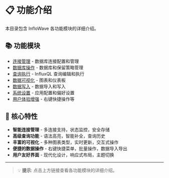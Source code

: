 # 📋 功能介绍

本目录包含 InfloWave 各功能模块的详细介绍。

## 📚 功能模块

- [连接管理](./connections.md) - 数据库连接配置和管理
- [数据库操作](./database.md) - 数据库和保留策略管理
- [查询执行](./query.md) - InfluxQL 查询编辑和执行
- [数据可视化](./visualization.md) - 图表和仪表板
- [数据写入](./data-write.md) - 数据导入和写入
- [系统设置](./settings.md) - 应用配置和偏好设置
- [用户体验增强](./user-experience.md) - 右键快捷操作等

## 🎯 核心特性

- **智能连接管理** - 多连接支持，状态监控，安全存储
- **高级查询功能** - 语法高亮，智能补全，查询历史
- **丰富的可视化** - 多种图表类型，实时更新，交互式操作
- **便捷的数据操作** - 右键快捷菜单，批量操作，数据导入导出
- **用户友好界面** - 现代化设计，响应式布局，主题切换

---

> 💡 **提示**: 点击上方链接查看各功能模块的详细介绍。
